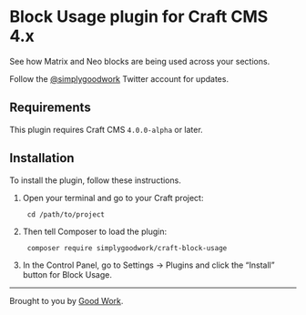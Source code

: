 # Block Usage plugin for Craft CMS 4.x

See how Matrix and Neo blocks are being used across your sections.

Follow the [@simplygoodwork](https://twitter.com/simplygoodwork) Twitter account for updates.

## Requirements

This plugin requires Craft CMS `4.0.0-alpha` or later.

## Installation

To install the plugin, follow these instructions.

1. Open your terminal and go to your Craft project:

        cd /path/to/project

2. Then tell Composer to load the plugin:

        composer require simplygoodwork/craft-block-usage

3. In the Control Panel, go to Settings → Plugins and click the “Install” button for Block Usage.

---

Brought to you by [Good Work](https://simplygoodwork.com).
